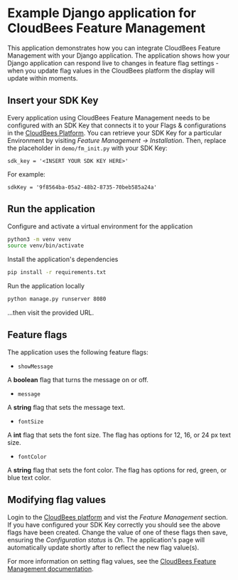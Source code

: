 # Example Django application for CloudBees Feature Management

This application demonstrates how you can integrate CloudBees Feature Management with your Django application.
The application shows how your Django application can respond live to changes in feature flag settings - when you update flag values in the CloudBees platform the display will update within moments.

## Insert your SDK Key

Every application using CloudBees Feature Management needs to be configured with an SDK Key that connects it to your Flags & configurations in the [CloudBees Platform](https://cloudbees.io/).
You can retrieve your SDK Key for a particular Environment by visiting _Feature Management -> Installation_.
Then, replace the placeholder in `demo/fm_init.py` with your SDK Key:

`sdk_key = '<INSERT YOUR SDK KEY HERE>'`

For example:

`sdkKey = '9f8564ba-05a2-48b2-8735-70beb585a24a'`

## Run the application

Configure and activate a virtual environment for the application

```bash
python3 -m venv venv
source venv/bin/activate
```

Install the application's dependencies

```bash
pip install -r requirements.txt
```

Run the application locally

```bash
python manage.py runserver 8080
```

...then visit the provided URL.

## Feature flags

The application uses the following feature flags:

- `showMessage`

A **boolean** flag that turns the message on or off.

- `message`

A **string** flag that sets the message text.

- `fontSize`

A **int** flag that sets the font size. The flag has options for 12, 16, or 24 px text size.

- `fontColor`

A **string** flag that sets the font color. The flag has options for red, green, or blue text color.

## Modifying flag values

Login to the [CloudBees platform](https://cloudbees.io/) and vist the _Feature Management_ section.
If you have configured your SDK Key correctly you should see the above flags have been created.
Change the value of one of these flags then save, ensuring the _Configuration status_ is _On_.
The application's page will automatically update shortly after to reflect the new flag value(s).

For more information on setting flag values, see the [CloudBees Feature Management documentation](https://docs.cloudbees.io/docs/cloudbees-feature-management/latest/).
